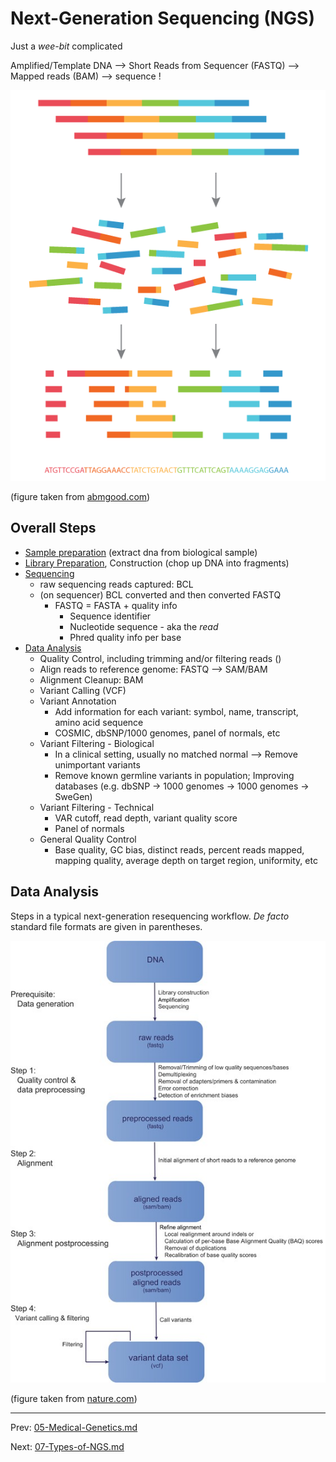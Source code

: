 # Next-Generation Sequencing (NGS)



Just a *wee-bit* complicated



Amplified/Template DNA --> Short Reads from Sequencer (FASTQ) --> Mapped reads (BAM) --> sequence !

![img](img-src/07-Next-Generation-Sequencing.assets/Next_Generation_Sequencing_NGS_rainbow-sequence.png)

(figure taken from [abmgood.com](https://old.abmgood.com/marketing/knowledge_base/next_generation_sequencing_data_analysis.php))



## Overall Steps

* <u>Sample preparation</u> (extract dna from biological sample)
* <u>Library Preparation</u>, Construction (chop up DNA into fragments)
* <u>Sequencing</u>
  * raw sequencing reads captured:  BCL
  * (on sequencer) BCL converted and then converted FASTQ
    * FASTQ = FASTA + quality info
      * Sequence identifier
      * Nucleotide sequence - aka the *read*
      * Phred quality info per base
* <u>Data Analysis</u>
  * Quality Control, including trimming and/or filtering reads ()
  * Align reads to reference genome: FASTQ --> SAM/BAM
  * Alignment Cleanup: BAM
  * Variant Calling (VCF)
  * Variant Annotation
    * Add information for each variant: symbol, name, transcript, amino acid sequence
    * COSMIC, dbSNP/1000 genomes, panel of normals, etc
  * Variant Filtering - Biological
    * In a clinical setting, usually no matched normal --> Remove unimportant variants 
    * Remove known germline variants in population; Improving databases (e.g. dbSNP -> 1000 genomes -> 1000 genomes -> SweGen)
  * Variant Filtering - Technical
    * VAR cutoff, read depth, variant quality score
    * Panel of normals
  * General Quality Control
    * Base quality, GC bias, distinct reads, percent reads mapped, mapping quality, average depth on target region, uniformity, etc





## Data Analysis

Steps in a typical next-generation resequencing workflow. *De facto* standard file formats are given in parentheses.

![41437_2017_Article_BFhdy2016102_Fig1_HTML](img-src/07-Next-Generation-Sequencing.assets/41437_2017_Article_BFhdy2016102_Fig1_HTML.jpg)

(figure taken from [nature.com](https://www.nature.com/articles/hdy2016102.pdf))

---

Prev:  [05-Medical-Genetics.md](05-Medical-Genetics.md) 

Next:  [07-Types-of-NGS.md](07-Types-of-NGS.md) 

